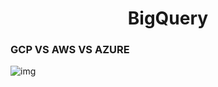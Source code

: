 <h1 align='center'>BigQuery</h1>

### GCP VS AWS VS AZURE

![img](http://blogs.vmware.com/cloudhealth/files/2018/07/Aws-vs-Azure.png)

